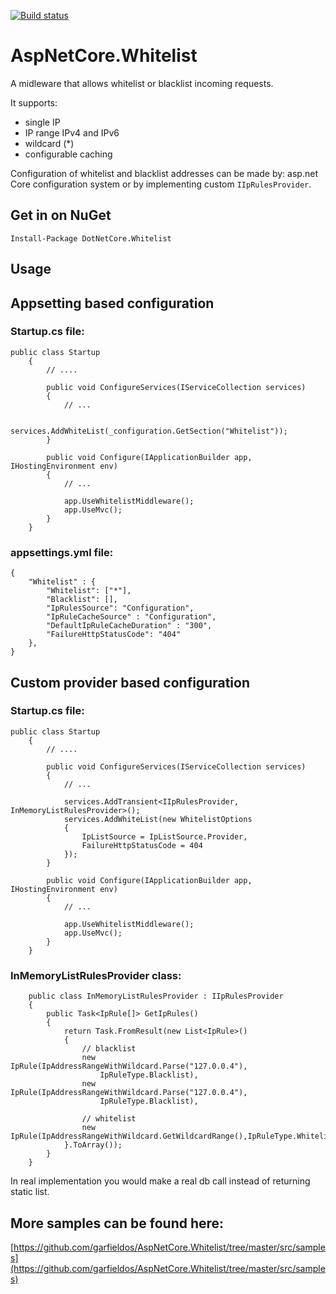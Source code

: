 [![Build status](https://ci.appveyor.com/api/projects/status/d2y382vrdtbnkbgj?svg=true)](https://ci.appveyor.com/project/garfieldos/aspnetcore-whitelist)

# AspNetCore.Whitelist

A midleware that allows whitelist or blacklist incoming requests. 

It supports: 
* single IP
* IP range IPv4 and IPv6
* wildcard (*)
* configurable caching

Configuration of whitelist and blacklist addresses can be made by: asp.net Core configuration system or by implementing custom `IIpRulesProvider`.

## Get in on NuGet
```
Install-Package DotNetCore.Whitelist
```

## Usage

## Appsetting based configuration

### Startup.cs file:
```
public class Startup
    {
        // ....

        public void ConfigureServices(IServiceCollection services)
        {
            // ...

            services.AddWhiteList(_configuration.GetSection("Whitelist"));
        }

        public void Configure(IApplicationBuilder app, IHostingEnvironment env)
        {
            // ...

            app.UseWhitelistMiddleware();
            app.UseMvc();
        }
    }
```

### appsettings.yml file:
```
{
    "Whitelist" : {
        "Whitelist": ["*"],
        "Blacklist": [],
        "IpRulesSource": "Configuration",
        "IpRuleCacheSource" : "Configuration",
        "DefaultIpRuleCacheDuration" : "300",
        "FailureHttpStatusCode": "404"
    },
}
```
## Custom provider based configuration 

### Startup.cs file:
```
public class Startup
    {
        // ....

        public void ConfigureServices(IServiceCollection services)
        {
            // ...
            
            services.AddTransient<IIpRulesProvider, InMemoryListRulesProvider>();
            services.AddWhiteList(new WhitelistOptions
            {
                IpListSource = IpListSource.Provider,
                FailureHttpStatusCode = 404
            });
        }

        public void Configure(IApplicationBuilder app, IHostingEnvironment env)
        {
            // ...

            app.UseWhitelistMiddleware();
            app.UseMvc();
        }
    }

```

### InMemoryListRulesProvider class:

```
    public class InMemoryListRulesProvider : IIpRulesProvider
    {
        public Task<IpRule[]> GetIpRules()
        {
            return Task.FromResult(new List<IpRule>()
            {
                // blacklist
                new IpRule(IpAddressRangeWithWildcard.Parse("127.0.0.4"),
                    IpRuleType.Blacklist),
                new IpRule(IpAddressRangeWithWildcard.Parse("127.0.0.4"),
                    IpRuleType.Blacklist),
                
                // whitelist
                new IpRule(IpAddressRangeWithWildcard.GetWildcardRange(),IpRuleType.Whitelist)
            }.ToArray());
        }
    }
```

In real implementation you would make a real db call instead of returning static list.

## More samples can be found here: 
[https://github.com/garfieldos/AspNetCore.Whitelist/tree/master/src/samples](https://github.com/garfieldos/AspNetCore.Whitelist/tree/master/src/samples)
